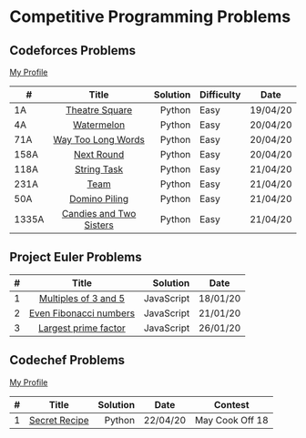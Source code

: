 # Competitive Programming Problems

## Codeforces Problems
[My Profile](https://codeforces.com/profile/veryogita)

| #    |                    Title                                                | Solution | Difficulty| Date     |
| ---- |:-----------------------------------------------------------------------:|---------:|-----------|----------|
| 1A   | [Theatre Square](https://codeforces.com/problemset/problem/1/A)         | Python   | Easy      | 19/04/20 |
| 4A   | [Watermelon](https://codeforces.com/problemset/problem/4/A)             | Python   | Easy      | 20/04/20 |
| 71A  | [Way Too Long Words](https://codeforces.com/problemset/problem/71/A)    | Python   | Easy      | 20/04/20 |
| 158A | [Next Round](https://codeforces.com/problemset/problem/158/A)           | Python   | Easy      | 20/04/20 |
| 118A | [String Task](https://codeforces.com/problemset/problem/118/A)          | Python   | Easy      | 21/04/20 |
| 231A | [Team](https://codeforces.com/problemset/problem/231/A)                 | Python   | Easy      | 21/04/20 |
| 50A  | [Domino Piling](https://codeforces.com/problemset/problem/50/A)         | Python   | Easy      | 21/04/20 |
| 1335A| [Candies and Two Sisters](https://codeforces.com/contest/1335/problem/A)| Python   | Easy      | 21/04/20 |

## Project Euler Problems

| #   |                    Title                                             | Solution   | Date     |
| --- |:--------------------------------------------------------------------:|-----------:|----------|
| 1   | [Multiples of 3 and 5](https://projecteuler.net/problem=1)           | JavaScript | 18/01/20 |
| 2   | [Even Fibonacci numbers](https://projecteuler.net/problem=2)         | JavaScript | 21/01/20 |
| 3   | [Largest prime factor](https://projecteuler.net/problem=3)           | JavaScript | 26/01/20 |

## Codechef Problems
[My Profile](https://www.codechef.com/users/yogi_coder)

| #   |                    Title                                             | Solution   | Date     | Contest         |
| --- |:--------------------------------------------------------------------:|-----------:|----------|-----------------|
| 1   | [Secret Recipe](https://www.codechef.com/COOK94B/problems/CHEFRUN)   | Python     | 22/04/20 | May Cook Off 18 |

